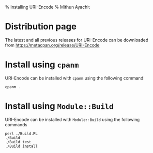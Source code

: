 % Installing URI-Encode
% Mithun Ayachit

# Distribution page

The latest and all previous releases for URI-Encode can be downloaded from https://metacpan.org/release/URI-Encode

# Install using `cpanm`

URI-Encode can be installed with `cpanm` using the following command

	cpanm .

# Install using `Module::Build`

URI-Encode can be installed with `Module::Build` using the following commands

	perl ./Build.PL
	./Build
	./Build test
	./Build install
